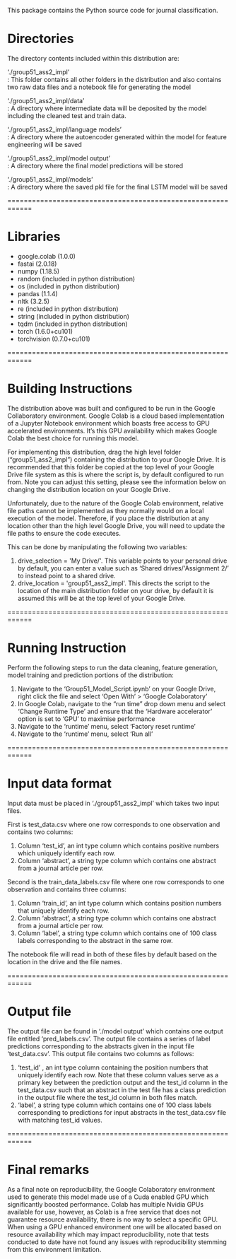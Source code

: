 This package contains the Python source code for journal classification.

# Directories

The directory contents included within this distribution are:

‘./group51_ass2_impl’	
: This folder contains all other folders in the distribution and also contains two raw data files and a notebook file for generating the model

‘./group51_ass2_impl/data’		
: A directory where intermediate data will be deposited by the model including the cleaned test and train data.

‘./group51_ass2_impl/language models’		
: A directory where the autoencoder generated within the model for feature engineering will be saved

‘./group51_ass2_impl/model output’	
: A directory where the final model predictions will be stored

‘./group51_ass2_impl/models’	
: A directory where the saved pkl file for the final LSTM model will be saved

============================================================
# Libraries

- google.colab (1.0.0)
- fastai (2.0.18)
- numpy (1.18.5)
- random (included in python distribution)
- os (included in python distribution)
- pandas (1.1.4)
- nltk (3.2.5)
- re (included in python distribution)
- string (included in python distribution)
- tqdm (included in python distribution)
- torch (1.6.0+cu101)
- torchvision (0.7.0+cu101)

============================================================
# Building Instructions

The distribution above was built and configured to be run in the Google Collaboratory environment. Google Colab is a cloud based implementation of a Jupyter Notebook environment which boasts free access to GPU accelerated environments. It’s this GPU availability which makes Google Colab the best choice for running this model.

For implementing this distribution, drag the high level folder (“group51_ass2_impl”) containing the distribution to your Google Drive. It is recommended that this folder be copied at the top level of your Google Drive file system as this is where the script is, by default configured to run from. Note you can adjust this setting, please see the information below on changing the distribution location on your Google Drive.

Unfortunately, due to the nature of the Google Colab environment, relative file paths cannot be implemented as they normally would on a local execution of the model. Therefore, if you place the distribution at any location other than the high level Google Drive, you will need to update the file paths to ensure the code executes.

This can be done by manipulating the following two variables:
1.	drive_selection = 'My Drive/'. This variable points to your personal drive by default, you can enter a value such as ‘Shared drives/'Assignment 2/’ to instead point to a shared drive.
2.	drive_location = 'group51_ass2_impl'. This directs the script to the location of the main distribution folder on your drive, by default it is assumed this will be at the top level of your Google Drive.

============================================================
# Running Instruction

Perform the following steps to run the data cleaning, feature generation, model training and prediction portions of the distribution:
1.	Navigate to the ‘Group51_Model_Script.ipynb’ on your Google Drive, right click the file and select ‘Open With’ > ‘Google Colaboratory’
2.	In Google Colab, navigate to the “run time” drop down menu and select ‘Change Runtime Type’ and ensure that the ‘Hardware accelerator’ option is set to ‘GPU’ to maximise performance
3.	Navigate to the ‘runtime’ menu, select ‘Factory reset runtime’
4.	Navigate to the ‘runtime’ menu, select ‘Run all’

============================================================
# Input data format

Input data must be placed in ‘./group51_ass2_impl’ which takes two input files.

First is test_data.csv where one row corresponds to one observation and contains two columns:
1.	Column ‘test_id’, an int type column which contains positive numbers which uniquely identify each row.
2.	Column ‘abstract’, a string type column which contains one abstract from a journal article per row.

Second is the train_data_labels.csv file where one row corresponds to one observation and contains three columns:
1.	Column ‘train_id’, an int type column which contains position numbers that uniquely identify each row.
2.	Column ‘abstract’, a string type column which contains one abstract from a journal article per row.
3.	Column ‘label’, a string type column which contains one of 100 class labels corresponding to the abstract in the same row.

The notebook file will read in both of these files by default based on the location in the drive and the file names.

============================================================
# Output file

The output file can be found in ‘./model output’ which contains one output file entitled ‘pred_labels.csv’. The output file contains a series of label predictions corresponding to the abstracts given in the input file ‘test_data.csv’. This output file contains two columns as follows:
1.	‘test_id’ , an int type column containing the position numbers that uniquely identify each row. Note that these column values serve as a primary key between the prediction output and the test_id column in the test_data.csv such that an abstract in the test file has a class prediction in the output file where the test_id column in both files match.
2.	‘label’, a string type column which contains one of 100 class labels corresponding to predictions for input abstracts in the test_data.csv file with matching test_id values.  


============================================================
# Final remarks

As a final note on reproducibility, the Google Colaboratory environment used to generate this model made use of a Cuda enabled GPU which significantly boosted performance. Colab has multiple Nvidia GPUs available for use, however, as Colab is a free service that does not guarantee resource availability, there is no way to select a specific GPU. When using a GPU enhanced environment one will be allocated based on resource availability which may impact reproducibility, note that tests conducted to date have not found any issues with reproducibility stemming from this environment limitation. 
